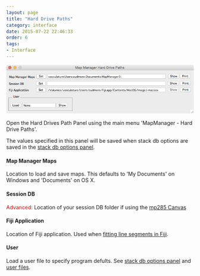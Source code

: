 ```yaml
---
layout: page
title: "Hard Drive Paths"
category: interface
date: 2015-07-22 22:46:33
order: 6
tags:
- Interface
---
```


<IMG class="img-float-left" SRC="images/mm3/mm3-hdd-paths.png" WIDTH="650">

<div class="print-page-break"></div>

Open the Hard Drives Path Panel using the main menu 'MapManager - Hard Drive Paths'.

The values specified in this panel will be saved when stack db options are saved in the [stack db options panel][4].

#### Map Manager Maps

Location to load and save maps. This defaults to 'My Documents' on Windows and 'Documents' on OS X.
    
#### Session DB

<font color="red">Advanced:</font> Location of your session DB folder if using the [mp285 Canvas][6]
    
#### Fiji Application 

Location of Fiji application. Used when [fitting line segments in Fiji][5].

#### User 

Load a user file to specify program defults. See [stack db options panel][4] and [user files][3].

<div class="print-page-break"></div>

[1]: stack-browser
[2]: making-a-map
[3]: user-files
[4]: stackdb-options-panel
[5]: fitting-segments-in-fiji
[6]: http://www.robertcudmore.org/maptracker/v2/mp285/
